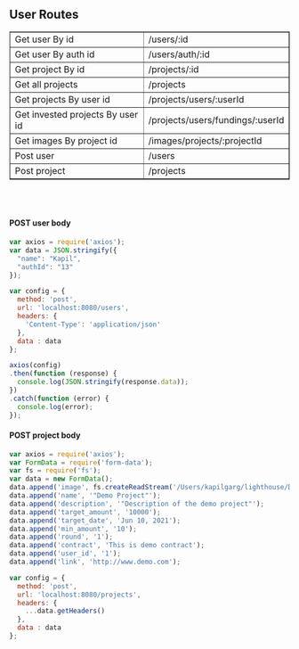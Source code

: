 ## User Routes
<table border="1">
<tr><td>Get user By id</td><td>/users/:id</td></tr>
<tr><td>Get user By auth id</td><td>/users/auth/:id</td></tr>
<tr><td>Get project By id</td><td>/projects/:id</td></tr>
<tr><td>Get all projects</td><td>/projects</td></tr>
<tr><td>Get projects By user id</td><td>/projects/users/:userId</td></tr>
<tr><td>Get invested projects By user id</td><td>/projects/users/fundings/:userId</td></tr>
<tr><td>Get images By project id</td><td>/images/projects/:projectId</td></tr>
<tr><td>Post user</td><td>/users</td></tr>
<tr><td>Post project</td><td>/projects</td></tr>
</table>
<br><br>

#### POST user body
```js
var axios = require('axios');
var data = JSON.stringify({
  "name": "Kapil",
  "authId": "13"
});

var config = {
  method: 'post',
  url: 'localhost:8080/users',
  headers: { 
    'Content-Type': 'application/json'
  },
  data : data
};

axios(config)
.then(function (response) {
  console.log(JSON.stringify(response.data));
})
.catch(function (error) {
  console.log(error);
});
```
#### POST project body

```js
var axios = require('axios');
var FormData = require('form-data');
var fs = require('fs');
var data = new FormData();
data.append('image', fs.createReadStream('/Users/kapilgarg/lighthouse/Defi-backend/db/images/Husky.jpeg'));
data.append('name', '"Demo Project"');
data.append('description', '"Description of the demo project"');
data.append('target_amount', '10000');
data.append('target_date', 'Jun 10, 2021');
data.append('min_amount', '10');
data.append('round', '1');
data.append('contract', 'This is demo contract');
data.append('user_id', '1');
data.append('link', 'http://www.demo.com');

var config = {
  method: 'post',
  url: 'localhost:8080/projects',
  headers: { 
    ...data.getHeaders()
  },
  data : data
};
```

